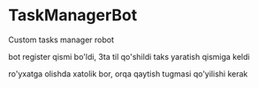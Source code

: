 # TaskManagerBot
Custom tasks manager robot

bot register qismi bo'ldi,
3ta til qo'shildi
taks yaratish qismiga keldi

ro'yxatga olishda xatolik bor, orqa qaytish tugmasi qo'yilishi kerak